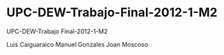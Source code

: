 UPC-DEW-Trabajo-Final-2012-1-M2
===============================

UPC-DEW-Trabajo Final-2012-1-M2

Luis Caiguaraico
Manuel Gonzales
Joan Moscoso